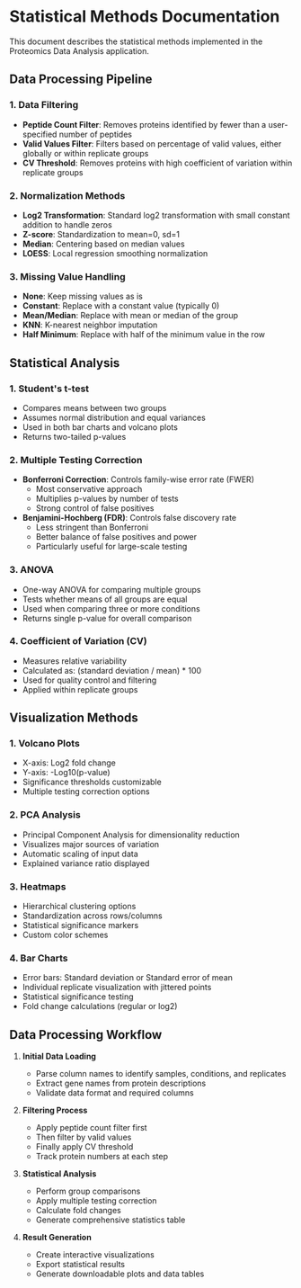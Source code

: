 # Statistical Methods Documentation

This document describes the statistical methods implemented in the Proteomics Data Analysis application.

## Data Processing Pipeline

### 1. Data Filtering
- **Peptide Count Filter**: Removes proteins identified by fewer than a user-specified number of peptides
- **Valid Values Filter**: Filters based on percentage of valid values, either globally or within replicate groups
- **CV Threshold**: Removes proteins with high coefficient of variation within replicate groups

### 2. Normalization Methods
- **Log2 Transformation**: Standard log2 transformation with small constant addition to handle zeros
- **Z-score**: Standardization to mean=0, sd=1
- **Median**: Centering based on median values
- **LOESS**: Local regression smoothing normalization

### 3. Missing Value Handling
- **None**: Keep missing values as is
- **Constant**: Replace with a constant value (typically 0)
- **Mean/Median**: Replace with mean or median of the group
- **KNN**: K-nearest neighbor imputation
- **Half Minimum**: Replace with half of the minimum value in the row

## Statistical Analysis

### 1. Student's t-test
- Compares means between two groups
- Assumes normal distribution and equal variances
- Used in both bar charts and volcano plots
- Returns two-tailed p-values

### 2. Multiple Testing Correction
- **Bonferroni Correction**: Controls family-wise error rate (FWER)
  - Most conservative approach
  - Multiplies p-values by number of tests
  - Strong control of false positives
- **Benjamini-Hochberg (FDR)**: Controls false discovery rate
  - Less stringent than Bonferroni
  - Better balance of false positives and power
  - Particularly useful for large-scale testing

### 3. ANOVA
- One-way ANOVA for comparing multiple groups
- Tests whether means of all groups are equal
- Used when comparing three or more conditions
- Returns single p-value for overall comparison

### 4. Coefficient of Variation (CV)
- Measures relative variability
- Calculated as: (standard deviation / mean) * 100
- Used for quality control and filtering
- Applied within replicate groups

## Visualization Methods

### 1. Volcano Plots
- X-axis: Log2 fold change
- Y-axis: -Log10(p-value)
- Significance thresholds customizable
- Multiple testing correction options

### 2. PCA Analysis
- Principal Component Analysis for dimensionality reduction
- Visualizes major sources of variation
- Automatic scaling of input data
- Explained variance ratio displayed

### 3. Heatmaps
- Hierarchical clustering options
- Standardization across rows/columns
- Statistical significance markers
- Custom color schemes

### 4. Bar Charts
- Error bars: Standard deviation or Standard error of mean
- Individual replicate visualization with jittered points
- Statistical significance testing
- Fold change calculations (regular or log2)

## Data Processing Workflow

1. **Initial Data Loading**
   - Parse column names to identify samples, conditions, and replicates
   - Extract gene names from protein descriptions
   - Validate data format and required columns

2. **Filtering Process**
   - Apply peptide count filter first
   - Then filter by valid values
   - Finally apply CV threshold
   - Track protein numbers at each step

3. **Statistical Analysis**
   - Perform group comparisons
   - Apply multiple testing correction
   - Calculate fold changes
   - Generate comprehensive statistics table

4. **Result Generation**
   - Create interactive visualizations
   - Export statistical results
   - Generate downloadable plots and data tables